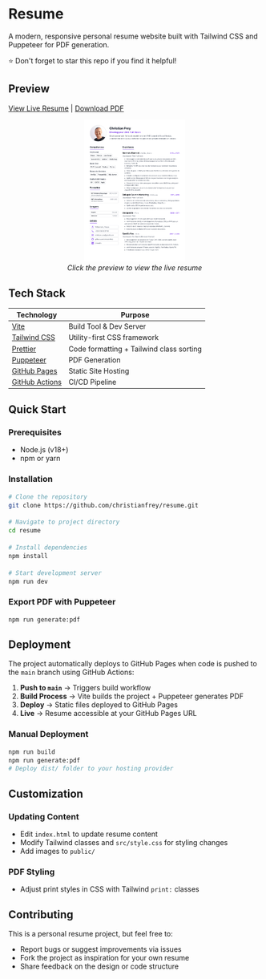 # Resume

A modern, responsive personal resume website built with Tailwind CSS and Puppeteer for PDF generation.

⭐ Don't forget to star this repo if you find it helpful!

## Preview

[View Live Resume](https://christianfrey.github.io/resume/) | [Download PDF](https://christianfrey.github.io/resume/resume.pdf)

<p align="center">
  <a href="https://christianfrey.github.io/resume/">
    <img src="public/preview.png" alt="Resume Preview" width="40%">
  </a>
  <br>
  <em>Click the preview to view the live resume</em>
</p>

## Tech Stack

| Technology                                            | Purpose                                  |
| ----------------------------------------------------- | ---------------------------------------- |
| [Vite](https://vite.dev/)                             | Build Tool & Dev Server                  |
| [Tailwind CSS](https://tailwindcss.com/)              | Utility-first CSS framework              |
| [Prettier](https://prettier.io/)                      | Code formatting + Tailwind class sorting |
| [Puppeteer](https://pptr.dev/)                        | PDF Generation                           |
| [GitHub Pages](https://pages.github.com/)             | Static Site Hosting                      |
| [GitHub Actions](https://github.com/features/actions) | CI/CD Pipeline                           |

## Quick Start

### Prerequisites

- Node.js (v18+)
- npm or yarn

### Installation

```bash
# Clone the repository
git clone https://github.com/christianfrey/resume.git

# Navigate to project directory
cd resume

# Install dependencies
npm install

# Start development server
npm run dev
```

### Export PDF with Puppeteer

```bash
npm run generate:pdf
```

## Deployment

The project automatically deploys to GitHub Pages when code is pushed to the `main` branch using GitHub Actions:

1. **Push to `main`** → Triggers build workflow
2. **Build Process** → Vite builds the project + Puppeteer generates PDF
3. **Deploy** → Static files deployed to GitHub Pages
4. **Live** → Resume accessible at your GitHub Pages URL

### Manual Deployment

```bash
npm run build
npm run generate:pdf
# Deploy dist/ folder to your hosting provider
```

## Customization

### Updating Content

- Edit `index.html` to update resume content
- Modify Tailwind classes and `src/style.css` for styling changes
- Add images to `public/`

### PDF Styling

- Adjust print styles in CSS with Tailwind `print:` classes

## Contributing

This is a personal resume project, but feel free to:

- Report bugs or suggest improvements via issues
- Fork the project as inspiration for your own resume
- Share feedback on the design or code structure
